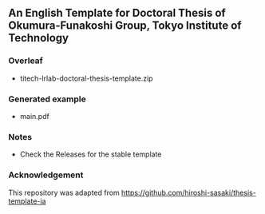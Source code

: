 ## An English Template for Doctoral Thesis of Okumura-Funakoshi Group, Tokyo Institute of Technology

### Overleaf
- titech-lrlab-doctoral-thesis-template.zip

### Generated example
- main.pdf

### Notes
- Check the Releases for the stable template

### Acknowledgement

This repository was adapted from https://github.com/hiroshi-sasaki/thesis-template-ja
